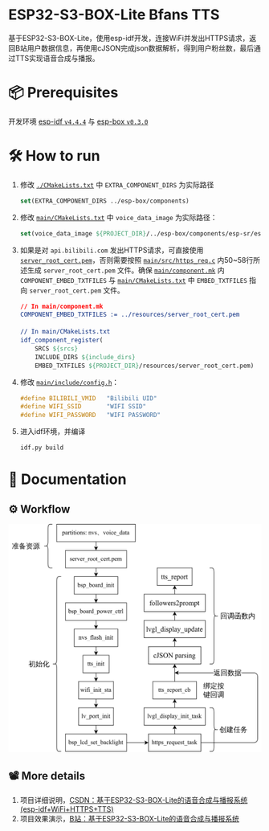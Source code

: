 ESP32-S3-BOX-Lite Bfans TTS
===========================

基于ESP32-S3-BOX-Lite，使用esp-idf开发，连接WiFi并发出HTTPS请求，返回B站用户数据信息，再使用cJSON完成json数据解析，得到用户粉丝数，最后通过TTS实现语音合成与播报。

# 📦 Prerequisites

开发环境 [esp-idf `v4.4.4`](https://github.com/espressif/esp-idf/tree/v4.4.4) 与 [esp-box `v0.3.0`](https://github.com/espressif/esp-box/tree/v0.3.0)

# 🛠️ How to run

1. 修改 [`./CMakeLists.txt`](CMakeLists.txt) 中 `EXTRA_COMPONENT_DIRS` 为实际路径

   ```cmake
   set(EXTRA_COMPONENT_DIRS ../esp-box/components)
   ```
2. 修改 [`main/CMakeLists.txt`](main/CMakeLists.txt) 中 `voice_data_image` 为实际路径：

   ```cmake
   set(voice_data_image ${PROJECT_DIR}/../esp-box/components/esp-sr/esp-tts/esp_tts_chinese/esp_tts_voice_data_xiaole.dat)
   ```
3. 如果是对 `api.bilibili.com` 发出HTTPS请求，可直接使用 [`server_root_cert.pem`](resources/server_root_cert.pem)，否则需要按照 [`main/src/https_req.c`](main/src/https_req.c) 内50~58行所述生成 `server_root_cert.pem` 文件。确保 [`main/component.mk`](main/component.mk) 内 `COMPONENT_EMBED_TXTFILES` 与 [`main/CMakeLists.txt`](main/CMakeLists.txt) 中 `EMBED_TXTFILES` 指向 `server_root_cert.pem` 文件。

   ```cmake
   // In main/component.mk
   COMPONENT_EMBED_TXTFILES := ../resources/server_root_cert.pem

   // In main/CMakeLists.txt
   idf_component_register(
       SRCS ${srcs}
       INCLUDE_DIRS ${include_dirs}
       EMBED_TXTFILES ${PROJECT_DIR}/resources/server_root_cert.pem)
   ```
4. 修改 [`main/include/config.h`](main/include/config.h)：

   ```c
   #define BILIBILI_VMID   "Bilibili UID"
   #define WIFI_SSID       "WIFI SSID"
   #define WIFI_PASSWORD   "WIFI PASSWORD"
   ```
5. 进入idf环境，并编译

   ```shell
   idf.py build
   ```

# 📜 Documentation

## ⚙️ Workflow

![系统工作流程](images/workflow.png)

## 📽️ More details

1. 项目详细说明，[CSDN：基于ESP32-S3-BOX-Lite的语音合成与播报系统(esp-idf+WiFi+HTTPS+TTS)](https://blog.csdn.net/weixin_46422143/article/details/131744806)
2. 项目效果演示，[B站：基于ESP32-S3-BOX-Lite的语音合成与播报系统](https://www.bilibili.com/video/BV1XX4y1J7xT)
